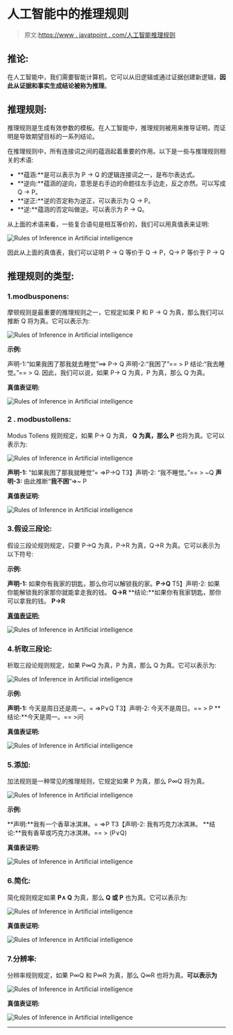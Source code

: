 # 人工智能中的推理规则

> 原文:[https://www . javatpoint . com/人工智能推理规则](https://www.javatpoint.com/rules-of-inference-in-artificial-intelligence)

## 推论:

在人工智能中，我们需要智能计算机，它可以从旧逻辑或通过证据创建新逻辑，**因此从证据和事实生成结论被称为推理**。

## 推理规则:

推理规则是生成有效参数的模板。在人工智能中，推理规则被用来推导证明，而证明是导致期望目标的一系列结论。

在推理规则中，所有连接词之间的蕴涵起着重要的作用。以下是一些与推理规则相关的术语:

*   **蕴涵:**是可以表示为 P → Q 的逻辑连接词之一，是布尔表达式。
*   **逆向:**蕴涵的逆向，意思是右手边的命题往左手边走，反之亦然。可以写成 Q → P。
*   **逆正:**逆的否定称为逆正，可以表示为 Q → P。
*   **逆:**蕴涵的否定叫做逆。可以表示为 P → Q。

从上面的术语来看，一些复合语句是相互等价的，我们可以用真值表来证明:

![Rules of Inference in Artificial intelligence](../Images/86afcd71f765f4d643777e25a1470852.png)

因此从上面的真值表，我们可以证明 P → Q 等价于 Q → P，Q→ P 等价于 P → Q

## 推理规则的类型:

### 1.modbusponens:

摩顿规则是最重要的推理规则之一，它规定如果 P 和 P → Q 为真，那么我们可以推断 Q 将为真。它可以表示为:

![Rules of Inference in Artificial intelligence](../Images/e652156ca87b2222d903a753b7d17320.png)

**示例:**

声明-1:“如果我困了那我就去睡觉”==> P→ Q
声明-2:“我困了”== > P
结论:“我去睡觉。”== > Q.
因此，我们可以说，如果 P→ Q 为真，P 为真，那么 Q 为真。

**真值表证明:**

![Rules of Inference in Artificial intelligence](../Images/b47be67deecefcb6a6ac6a9eda8226cd.png)

### 2 . modbustollens:

Modus Tollens 规则规定，如果 P→ Q 为真， **Q 为真，那么 P** 也将为真。它可以表示为:

![Rules of Inference in Artificial intelligence](../Images/104d1752e666767fdf6dc9dc01090fae.png)

**声明-1:** “如果我困了那我就睡觉”= =>P→Q
T3】声明-2: “我不睡觉。”== > ~Q
**声明-3:** 由此推断“**我不困**”=>~ P

**真值表证明:**

![Rules of Inference in Artificial intelligence](../Images/1e695e3583dcc689df77396e71b46ab0.png)

### 3.假设三段论:

假设三段论规则规定，只要 P→Q 为真，P→R 为真，Q→R 为真。它可以表示为以下符号:

**示例:**

**声明-1:** 如果你有我家的钥匙，那么你可以解锁我的家。**P→Q**
T5】声明-2: 如果你能解锁我的家那你就能拿走我的钱。 **Q→R**
**结论:**如果你有我家钥匙，那你可以拿我的钱。 **P→R**

**<u>真值表证明:</u>**

![Rules of Inference in Artificial intelligence](../Images/0cbbc8a56eddd75eb89885fc183dca7b.png)

### 4.析取三段论:

析取三段论规则规定，如果 P∞Q 为真，P 为真，那么 Q 为真。它可以表示为:

![Rules of Inference in Artificial intelligence](../Images/32d1d62b4b94c862d0fde6a119544e05.png)

**示例:**

**声明-1:** 今天是周日还是周一。= =>P∨Q
T3】声明-2: 今天不是周日。== > P
**结论:**今天是周一。== >问

**真值表证明:**

![Rules of Inference in Artificial intelligence](../Images/c4d5e0cd121dca10f833186292b52479.png)

### 5.添加:

加法规则是一种常见的推理规则，它规定如果 P 为真，那么 P∞Q 将为真。

![Rules of Inference in Artificial intelligence](../Images/4e6ad89eb5f442cf7f375ad9a21361fb.png)

**示例:**

**声明:**我有一个香草冰淇淋。= =>P
T3【声明-2: 我有巧克力冰淇淋。
**结论:**我有香草或巧克力冰淇淋。== > (P∨Q)

**真值表证明:**

![Rules of Inference in Artificial intelligence](../Images/a3e593ca16769097dc35d2de965f647a.png)

### 6.简化:

简化规则规定如果 **P∧ Q** 为真，那么 **Q 或 P** 也为真。它可以表示为:

![Rules of Inference in Artificial intelligence](../Images/0200e8adb771d1e45ecb5362a5a288cd.png)

**真值表证明:**

![Rules of Inference in Artificial intelligence](../Images/8d2af4a0c95d69e6e95e61a50f78fa19.png)

### 7.分辨率:

分辨率规则规定，如果 P∞Q 和 P∞R 为真，那么 Q∞R 也将为真。**可以表示为**

![Rules of Inference in Artificial intelligence](../Images/52a912e324cc874ee6ded901c3f7c430.png)

**真值表证明:**

![Rules of Inference in Artificial intelligence](../Images/1a2eaf2791aaa5776fe5d1192dc63a56.png)

* * *